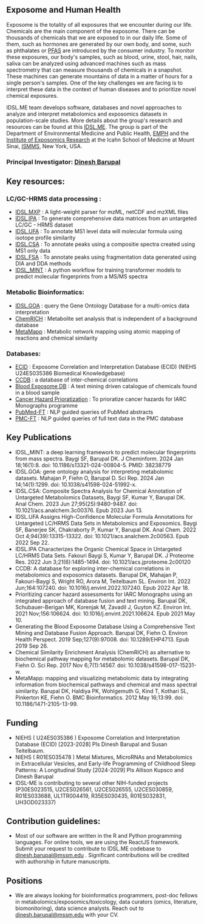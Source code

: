 ## Exposome and Human Health
Exposome is the totality of all exposures that we encounter during our life. Chemicals are the main component of the exposome. There can be thousands of chemicals that we are exposed to in our daily life. Some of them, such as hormones are generated by our own body, and some, such as phthalates or [PFAS](https://www.epa.gov/pfas) are introduced by the consumer industry. To monitor these exposures, our body's samples, such as blood, urine, stool, hair, nails, saliva can be analyzed using advanced machines such as mass spectrometry that can measure thousands of chemicals in a snapshot. These machines can generate mountains of data in a matter of hours for a single person's samples. One of the key challenges we are facing is to interpret these data in the context of human diseases and to prioritize novel chemical exposures.

IDSL.ME team develops software, databases and novel approaches to analyze and interpret metabolomics and exposomics datasets in population-scale studies.
More details about the group's research and resources can be found at this [IDSL.ME](https://www.idsl.me/). The group is part of the Department of Environmental Medicine and Public Health, [EMPH](https://icahn.mssm.edu/about/departments/environmental-public-health) and the [Institute of Exposomics Research](https://mountsinaiexposomics.org/) at the Icahn School of Medicine at Mount Sinai, [ISMMS](https://icahn.mssm.edu/), New York, USA. 

### Principal Investigator: [Dinesh Barupal](https://profiles.mountsinai.org/dinesh-barupal)

## Key resources: 

### LC/GC-HRMS data processing : 
* [IDSL.MXP](https://github.com/idslme/IDSL.MXP) : A light-weight parser for mzML, netCDF and mzXML files
* [IDSL.IPA](https://github.com/idslme/IDSL.IPA) : To generate comprehensive data matrices from an untargeted LC/GC - HRMS dataset
* [IDSL.UFA](https://github.com/idslme/IDSL.UFA) : To annotate MS1 level data will molecular formula using isotope profile similarity
* [IDSL.CSA](https://github.com/idslme/IDSL.CSA) : To annotate peaks using a compositie spectra created using MS1 only data
* [IDSL.FSA](https://github.com/idslme/IDSL.FSA) : To annotate peaks using fragmentation data generated using DIA and DDA methods
* [IDSL_MINT](https://github.com/idslme/IDSL_MINT) : A python workflow for training transformer models to predict molecular fingerprints from a MS/MS spectra

### Metabolic Bioinformatics: 
* [IDSL.GOA](https://goa.idsl.site/) : query the Gene Ontology Database for a multi-omics data interpretation
* [ChemRICH](https://github.com/idslme/ChemRICH) : Metabolite set analysis that is independent of a background database
* [MetaMapp](https://github.com/barupal/MetaMapp) : Metabolic network mapping using atomic mapping of reactions and chemical similarity

### Databases:
* [ECID](https://ecidbase.org/) : Exposome Correlation and Interpretation Database (ECID) (NIEHS U24ES035386 Biomedical Knowledgebase)
* [CCDB](https://ccdb.idsl.me/) : a database of inter-chemical correlations
* [Blood Exposome DB](https://bloodexposome.org/) : A text mining driven catalogue of chemicals found in a blood sample
* [Cancer Hazard Prioratization](https://cancer.idsl.me/) : To prioratize cancer hazards for IARC Monographs programme
* [PubMed-FT](https://pubmed.idsl.site/) : NLP guided queries of PubMed abstracts
* [PMC-FT](https://pmc.idsl.me/) : NLP guided queries of full text data in the PMC database

## Key Publications

* IDSL_MINT: a deep learning framework to predict molecular fingerprints from mass spectra. Baygi SF, Barupal DK. J Cheminform. 2024 Jan 18;16(1):8. doi: 10.1186/s13321-024-00804-5. PMID: 38238779
* IDSL.GOA: gene ontology analysis for interpreting metabolomic datasets. Mahajan P, Fiehn O, Barupal D. Sci Rep. 2024 Jan 14;14(1):1299. doi: 10.1038/s41598-024-51992-x.
* IDSL.CSA: Composite Spectra Analysis for Chemical Annotation of Untargeted Metabolomics Datasets, Baygi SF, Kumar Y, Barupal DK. Anal Chem. 2023 Jun 27;95(25):9480-9487. doi: 10.1021/acs.analchem.3c00376. Epub 2023 Jun 13.
* IDSL.UFA Assigns High-Confidence Molecular Formula Annotations for Untargeted LC/HRMS Data Sets in Metabolomics and Exposomics. Baygi SF, Banerjee SK, Chakraborty P, Kumar Y, Barupal DK. Anal Chem. 2022 Oct 4;94(39):13315-13322. doi: 10.1021/acs.analchem.2c00563. Epub 2022 Sep 22.
* IDSL.IPA Characterizes the Organic Chemical Space in Untargeted LC/HRMS Data Sets. Fakouri Baygi S, Kumar Y, Barupal DK. J Proteome Res. 2022 Jun 3;21(6):1485-1494. doi: 10.1021/acs.jproteome.2c00120
* CCDB: A database for exploring inter-chemical correlations in metabolomics and exposomics datasets. Barupal DK, Mahajan P, Fakouri-Baygi S, Wright RO, Arora M, Teitelbaum SL. Environ Int. 2022 Jun;164:107240. doi: 10.1016/j.envint.2022.107240. Epub 2022 Apr 18.
* Prioritizing cancer hazard assessments for IARC Monographs using an integrated approach of database fusion and text mining. Barupal DK, Schubauer-Berigan MK, Korenjak M, Zavadil J, Guyton KZ. Environ Int. 2021 Nov;156:106624. doi: 10.1016/j.envint.2021.106624. Epub 2021 May 10.
* Generating the Blood Exposome Database Using a Comprehensive Text Mining and Database Fusion Approach. Barupal DK, Fiehn O. Environ Health Perspect. 2019 Sep;127(9):97008. doi: 10.1289/EHP4713. Epub 2019 Sep 26.
* Chemical Similarity Enrichment Analysis (ChemRICH) as alternative to biochemical pathway mapping for metabolomic datasets. Barupal DK, Fiehn O. Sci Rep. 2017 Nov 6;7(1):14567. doi: 10.1038/s41598-017-15231-w.
* MetaMapp: mapping and visualizing metabolomic data by integrating information from biochemical pathways and chemical and mass spectral similarity. Barupal DK, Haldiya PK, Wohlgemuth G, Kind T, Kothari SL, Pinkerton KE, Fiehn O.  BMC Bioinformatics. 2012 May 16;13:99. doi: 10.1186/1471-2105-13-99.

## Funding
* NIEHS ( U24ES035386 ) Exposome Correlation and Interpretation Database (ECID) [2023-2028] PIs Dinesh Barupal and Susan Teitelbaum.
* NIEHS ( R01ES035478 ) Metal Mixtures, MicroRNAs and Metabolomics in Extracellular Vesicles, and Early-life Programming of Childhood Sleep Patterns: A Longitudinal Study [2024-2029] PIs Allison Kupsco and Dinesh Barupal
* IDSL-ME is contributing to several other NIH-funded projects (P30ES023515, U2CES026561, U2CES026555, U2CES030859, R01ES033688, UL1TR004419, R35ES030435, R01ES032831, UH3OD023337)

## Contribution guidelines:
* Most of our software are written in the R and Python programming languages. For online tools, we are using the ReactJS framework. Submit your request to contribute to IDSL.ME codebase to dinesh.barupal@mssm.edu . Significant contributions will be credited with authorship in future manuscripts.

## Positions
* We are always looking for bioinformatics programmers, post-doc fellows in metabolomics/exposomics/toxicology, data curators (omics, literature, biomonitoring), data science analysts. Reach out to dinesh.barupal@mssm.edu with your CV. 




